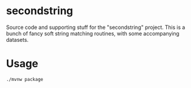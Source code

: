 # secondstring

Source code and supporting stuff for the "secondstring" project.  This is a bunch of fancy soft string matching routines, with some accompanying datasets.

# Usage

```
./mvnw package
```
